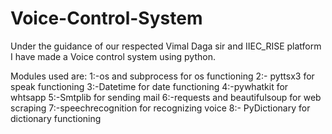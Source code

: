 # Voice-Control-System

Under the guidance of our respected Vimal Daga sir and  IIEC_RISE platform I have made a Voice control system using python.

Modules used are:
  1:-os and subprocess for os functioning 2:- pyttsx3 for speak functioning 3:-Datetime for date functioning 4:-pywhatkit for whtsapp 5:-Smtplib for sending mail 6:-requests and beautifulsoup for web scraping 7:-speechrecognition for recognizing voice 8:- PyDictionary for dictionary functioning 
